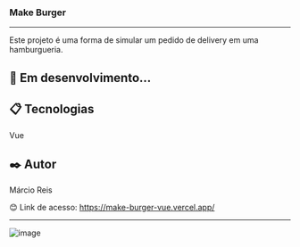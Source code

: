 ### Make Burger

---

Este projeto é uma forma de simular um pedido de delivery em uma hamburgueria.

## 🚀 Em desenvolvimento...

## 📋 Tecnologias
Vue

## ✒️ Autor
Márcio Reis

😊 Link de acesso: https://make-burger-vue.vercel.app/

---
![image](https://github.com/dev-marcioreis/make-burger-vue/assets/122680054/a3d3ea5f-d2bd-46b6-b478-73262d897e18)

